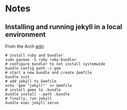 # Notes

## Installing and running jekyll in a local environment

From the Arch [wiki](https://wiki.archlinux.org/index.php/Ruby#Bundler):

```{sh}
# install ruby and bundler
sudo pacman -S ruby ruby-bundler
# configure bundler to not install systemwide
bundle config path ~/.gem
# start a new bundle and create Gemfile
bundle init
# add jekyll to Gemfile
echo 'gem "jekyll"' >> Gemfile
# install gems to .bundle
bundle install --path .bundle
# finally, run jekyll
bundle exec jekyll serve
```
